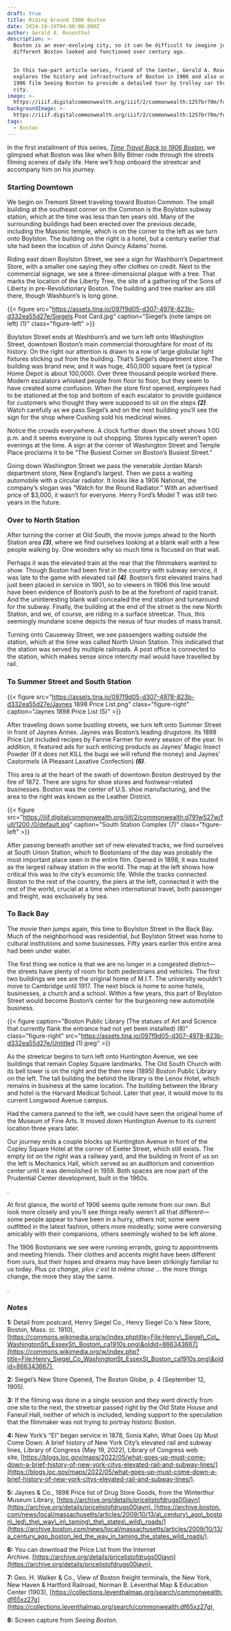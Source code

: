 ```yaml
---
draft: true
title: Riding Around 1906 Boston
date: 2024-10-16T04:00:00.000Z
author: Gerald A. Rosenthal
description: >-
  Boston is an ever-evolving city, so it can be difficult to imagine just how
  different Boston looked and functioned over century ago. 


  In this two-part article series, friend of the Center, Gerald A. Rosenthal,
  explores the history and infrastructure of Boston in 1906 and also uses the
  1906 film Seeing Boston to provide a detailed tour by trolley car through the
  city. 
image: >-
  https://iiif.digitalcommonwealth.org/iiif/2/commonwealth:1257br70m/full/1600,/0/default.jpg
backgroundImage: >-
  https://iiif.digitalcommonwealth.org/iiif/2/commonwealth:1257br70m/full/1600,/0/default.jpg
tags:
  - Boston
---
```


In the first installment of this series, *[Time Travel Back to 1906 Boston](https://www.leventhalmap.org/articles/time-travel-back-to-1906-boston/)*, we glimpsed what Boston was like when Billy Bitner rode through the streets filming scenes of daily life. Here we’ll hop onboard the streetcar and accompany him on his journey.

### Starting Downtown

We begin on Tremont Street traveling toward Boston Common. The small building at the southeast corner on the Common is the Boylston subway station, which at the time was less than ten years old. Many of the surrounding buildings had been erected over the previous decade, including the Masonic temple, which is on the corner to the left as we turn onto Boylston. The building on the right is a hotel, but a century earlier that site had been the location of John Quincy Adams’ home.

Riding east down Boylston Street, we see a sign for Washburn’s Department Store, with a smaller one saying they offer clothes on credit. Next to the commercial signage, we see a three-dimensional plaque with a tree. That marks the location of the Liberty Tree, the site of a gathering of the Sons of Liberty in pre-Revolutionary Boston. The building and tree marker are still there, though Washburn’s is long gone.

{{< figure src="https://assets.tina.io/097f9d05-d307-4978-823b-d332ea55d27e/Siegels Post Card.jpg" caption="Siegel’s (note lamps on left) (1)" class="figure-left" >}}

Boylston Street ends at Washburn’s and we turn left onto Washington Street, downtown Boston’s main commercial thoroughfare for most of its history. On the right our attention is drawn to a row of large globular light fixtures sticking out from the building. That’s Siegel’s department store. The building was brand new, and it was huge, 450,000 square feet (a typical Home Depot is about 100,000). Over three thousand people worked there. Modern escalators whisked people from floor to floor, but they seem to have created some confusion. When the store first opened, employees had to be stationed at the top and bottom of each escalator to provide guidance for customers who thought they were supposed to sit on the steps ***(2)***.  Watch carefully as we pass Siegel’s and on the next building you’ll see the sign for the shop where Cushing sold his medicinal wines.

Notice the crowds everywhere. A clock further down the street shows 1:00 p.m. and it seems everyone is out shopping. Stores typically weren’t open evenings at the time. A sign at the corner of Washington Street and Temple Place proclaims it to be “The Busiest Corner on Boston’s Busiest Street.”

Going down Washington Street we pass the venerable Jordan Marsh department store, New England’s largest. Then we pass a waiting automobile with a circular radiator. It looks like a 1906 National, the company’s slogan was “Watch for the Round Radiator.” With an advertised price of $3,000, it wasn’t for everyone. Henry Ford’s Model T was still two years in the future.

### Over to North Station

After turning the corner at Old South, the movie jumps ahead to the North Station area ***(3)***, where we find ourselves looking at a blank wall with a few people walking by. One wonders why so much time is focused on that wall.

Perhaps it was the elevated train at the rear that the filmmakers wanted to show. Though Boston had been first in the country with subway service, it was late to the game with elevated rail ***(4)***. Boston’s first elevated trains had just been placed in service in 1901, so to viewers in 1906 this line would have been evidence of Boston’s push to be at the forefront of rapid transit. And the uninteresting blank wall concealed the end station and turnaround for the subway. Finally, the building at the end of the street is the new North Station, and we, of course, are riding in a surface streetcar. Thus, this seemingly mundane scene depicts the nexus of four modes of mass transit.

Turning onto Causeway Street, we see passengers waiting outside the station, which at the time was called North Union Station. This indicated that the station was served by multiple railroads. A post office is connected to the station, which makes sense since intercity mail would have travelled by rail.

### To Summer Street and South Station

{{< figure src="https://assets.tina.io/097f9d05-d307-4978-823b-d332ea55d27e/Jaynes 1898 Price List.png" class="figure-right" caption="Jaynes 1898 Price List (5)" >}}

After traveling down some bustling streets, we turn left onto Summer Street in front of Jaynes Annex. Jaynes was Boston’s leading drugstore. Its 1898 Price List included recipes by Fannie Farmer for every season of the year. In addition, it featured ads for such enticing products as Jaynes’ Magic Insect Powder (If it does not KILL the bugs we will refund the money) and Jaynes’ Castormels (A Pleasant Laxative Confection) ***(6)***.

This area is at the heart of the swath of downtown Boston destroyed by the fire of 1872. There are signs for shoe stores and footwear-related businesses. Boston was the center of U.S. shoe manufacturing, and the area to the right was known as the Leather District.

{{< figure src="https://iiif.digitalcommonwealth.org/iiif/2/commonwealth:d791w527w/full/1200,/0/default.jpg" caption="South Station Complex (7)" class="figure-left" >}}

After passing beneath another set of new elevated tracks, we find ourselves at South Union Station, which to Bostonians of the day was probably the most important place seen in the entire film. Opened in 1898, it was touted as the largest railway station in the world. The map at the left shows how critical this was to the city’s economic life. While the tracks connected Boston to the rest of the country, the piers at the left, connected it with the rest of the world, crucial at a time when international travel, both passenger and freight, was exclusively by sea.

### To Back Bay

The movie then jumps again, this time to Boylston Street in the Back Bay. Much of the neighborhood was residential, but Boylston Street was home to cultural institutions and some businesses. Fifty years earlier this entire area had been under water.

The first thing we notice is that we are no longer in a congested district—the streets have plenty of room for both pedestrians and vehicles. The first two buildings we see are the original home of M.I.T. The university wouldn't move to Cambridge until 1917. The next block is home to some hotels, businesses, a church and a school. Within a few years, this part of Boylston Street would become Boston’s center for the burgeoning new automobile business.

{{< figure caption="Boston Public Library (The statues of Art and Science that currently flank the entrance had not yet been installed) (8)" class="figure-right" src="https://assets.tina.io/097f9d05-d307-4978-823b-d332ea55d27e/Untitled (1).jpeg" >}}

As the streetcar begins to turn left onto Huntington Avenue, we see buildings that remain Copley Square landmarks. The Old South Church with its bell tower is on the right and the then new (1895) Boston Public Library on the left. The tall building the behind the library is the Lenox Hotel, which remains in business at the same location. The building between the library and hotel is the Harvard Medical School. Later that year, it would move to its current Longwood Avenue campus.

Had the camera panned to the left, we could have seen the original home of the Museum of Fine Arts. It moved down Huntington Avenue to its current location three years later.

Our journey ends a couple blocks up Huntington Avenue in front of the Copley Square Hotel at the corner of Exeter Street, which still exists. The empty lot on the right was a railway yard, and the building in front of us on the left is Mechanics Hall, which served as an auditorium and convention center until it was demolished in 1959. Both spaces are now part of the Prudential Center development, built in the 1960s.

.

At first glance, the world of 1906 seems quite remote from our own. But look more closely and you’ll see things really weren’t all that different—some people appear to have been in a hurry, others not; some were outfitted in the latest fashion, others more modestly; some were conversing amicably with their companions, others seemingly wished to be left alone.

The 1906 Bostonians we see were running errands, going to appointments and meeting friends. Their clothes and accents might have been different from ours, but their hopes and dreams may have been strikingly familiar to us today. Plus *ça change, plus c'est la même chose* … the more things change, the more they stay the same.

.

### ***Notes***

**1:** Detail from postcard, Henry Siegel Co., Henry Siegel Co.’s New Store, Boston, Mass. (c. 1910),  [https://commons.wikimedia.org/w/index.phptitle=File:Henry\_Siegel\_Co\_WashingtonSt\_EssexSt\_Boston\_ca1910s.png\&oldid=866343667](https://commons.wikimedia.org/w/index.php?title=File:Henry_Siegel_Co_WashingtonSt_EssexSt_Boston_ca1910s.png\&oldid=866343667) 

**2:** Siegel’s New Store Opened, The Boston Globe, p. 4 (September 12, 1905).

**3:** If the filming was done in a single session and they went directly from one site to the next, the streetcar passed right by the Old State House and Faneuil Hall, neither of which is included, lending support to the speculation that the filmmaker was not trying to portray historic Boston. 

**4:** New York’s “El” began service in 1878, Sonia Kahn, What Goes Up Must Come Down: A brief history of New York City’s elevated rail and subway lines, Library of Congress (May 19, 2022), Library of Congress web site, [https://blogs.loc.gov/maps/2022/05/what-goes-up-must-come-down-a-brief-history-of-new-york-citys-elevated-rail-and-subway-lines/](https://blogs.loc.gov/maps/2022/05/what-goes-up-must-come-down-a-brief-history-of-new-york-citys-elevated-rail-and-subway-lines/).

**5:** Jaynes & Co., 1898 Price list of Drug Store Goods, from the Winterthur Museum Library, [https://archive.org/details/pricelistofdrugs00jayn](https://archive.org/details/pricelistofdrugs00jayn). [https://archive.boston.com/news/local/massachusetts/articles/2009/10/13/a\_century\_ago\_boston\_led\_the\_way\_in\_taming\_the\_states\_wild\_roads/](https://archive.boston.com/news/local/massachusetts/articles/2009/10/13/a_century_ago_boston_led_the_way_in_taming_the_states_wild_roads/).

**6:** You can download the Price List from the Internet Archive. [https://archive.org/details/pricelistofdrugs00jayn](https://archive.org/details/pricelistofdrugs00jayn) 

**7:** Geo. H. Walker & Co., View of Boston freight terminals, the New York, New Haven & Hartford Railroad, Norman B. Leventhal Map & Education Center (1903), [https://collections.leventhalmap.org/search/commonwealth:df65xz27g](https://collections.leventhalmap.org/search/commonwealth:df65xz27g) 

**8:** Screen capture from *Seeing Boston*. 
